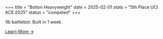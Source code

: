 +++
title = "Botion Heavyweight"
date = 2025-02-01
stats = "5th Place UCI ACE 2025"
status = "competed"
+++

1lb battlebot. Built in 1 week.

[Learn More →](#)
